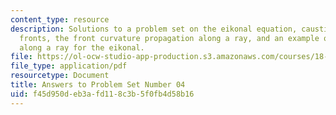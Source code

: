 ```yaml
---
content_type: resource
description: Solutions to a problem set on the eikonal equation, caustics and wave
  fronts, the front curvature propagation along a ray, and an example of a singularity
  along a ray for the eikonal.
file: https://ol-ocw-studio-app-production.s3.amazonaws.com/courses/18-306-advanced-partial-differential-equations-with-applications-fall-2009/f45d950deb3afd118c3b5f0fb4d58b16_MIT18_306f09_sol_pset_04_09.pdf
file_type: application/pdf
resourcetype: Document
title: Answers to Problem Set Number 04
uid: f45d950d-eb3a-fd11-8c3b-5f0fb4d58b16
---
```

